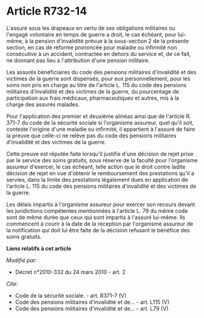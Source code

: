# Article R732-14

L'assuré sous les drapeaux en vertu de ses obligations militaires ou l'engagé volontaire en temps de guerre a droit, le cas
échéant, pour lui-même, à la pension d'invalidité prévue à la sous-section 2 de la présente section, en cas de réforme
prononcée pour maladie ou infirmité non consécutive à un accident, contractée en dehors du service et, de ce fait, ne donnant
pas lieu à l'attribution d'une pension militaire. 

Les assurés bénéficiaires du code des pensions militaires d'invalidité et des victimes de la guerre sont dispensés, pour eux
personnellement, pour les soins non pris en charge au titre de l'article L. 115 du code des pensions militaires d'invalidité
et des victimes de la guerre, du pourcentage de participation aux frais médicaux, pharmaceutiques et autres, mis à la charge
des assurés malades. 

Pour l'application des premier et deuxième alinéas ainsi que de l'article R. 371-7 du code de la sécurité sociale si
l'organisme assureur, quel qu'il soit, conteste l'origine d'une maladie ou infirmité, il appartient à l'assuré de faire la
preuve que celle-ci ne relève pas du code des pensions militaires d'invalidité et des victimes de la guerre. 

Cette preuve est réputée faite lorsqu'il justifie d'une décision de rejet prise par le service des soins gratuits, sous
réserve de la faculté pour l'organisme assureur d'exercer, le cas échéant, telle action que le droit contre ladite décision
de rejet en vue d'obtenir le remboursement des prestations qu'il a servies, dans la limite des prestations légalement dues en
application de l'article L. 115 du code des pensions militaires d'invalidité et des victimes de la guerre. 

Les délais impartis à l'organisme assureur pour exercer son recours devant les juridictions compétentes mentionnées à
l'article L. 79 du même code sont de même durée que ceux qui sont impartis à l'assuré lui-même. Ils commencent à courir à la
date de la réception par l'organisme assureur de la notification qui doit lui être faite de la décision refusant le bénéfice
des soins gratuits.

**Liens relatifs à cet article**

_Modifié par_:

  - Décret n°2010-332 du 24 mars 2010 - art. 2

_Cite_:

  - Code de la sécurité sociale. - art. R371-7 (V)
  - Code des pensions militaires d'invalidité et de... - art. L115 (V)
  - Code des pensions militaires d'invalidité et de... - art. L79 (V)
